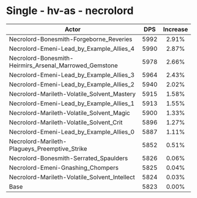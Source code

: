 # Single - hv-as - necrolord
| Actor | DPS | Increase |
|---|:---:|:---:|
|Necrolord-Bonesmith-Forgeborne_Reveries|5992|2.91%|
|Necrolord-Emeni-Lead_by_Example_Allies_4|5990|2.87%|
|Necrolord-Bonesmith-Heirmirs_Arsenal_Marrowed_Gemstone|5978|2.66%|
|Necrolord-Emeni-Lead_by_Example_Allies_3|5964|2.43%|
|Necrolord-Emeni-Lead_by_Example_Allies_2|5940|2.02%|
|Necrolord-Marileth-Volatile_Solvent_Mastery|5915|1.58%|
|Necrolord-Emeni-Lead_by_Example_Allies_1|5913|1.55%|
|Necrolord-Marileth-Volatile_Solvent_Magic|5900|1.33%|
|Necrolord-Marileth-Volatile_Solvent_Crit|5896|1.27%|
|Necrolord-Emeni-Lead_by_Example_Allies_0|5887|1.11%|
|Necrolord-Marileth-Plagueys_Preemptive_Strike|5852|0.51%|
|Necrolord-Bonesmith-Serrated_Spaulders|5826|0.06%|
|Necrolord-Emeni-Gnashing_Chompers|5825|0.04%|
|Necrolord-Marileth-Volatile_Solvent_Intellect|5824|0.03%|
|Base|5823|0.00%|

